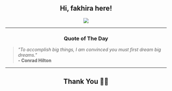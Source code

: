 <h2 align="center"> Hi, fakhira here!</h2>

<p align="center">
<a href="https://github.com/fakhiralkda" alt="github streak"><img src="https://dvst-streak.herokuapp.com/?user=fakhiralkda&theme=tokyonight&fire=DD472C"></a>
</p>

<hr>
<h3 align="center">Quote of The Day</h3>
<p align="center">
<blockquote>
<i>"To accomplish big things, I am convinced you must first dream big dreams."</i>
<br>
<b>- Conrad Hilton</b>
</blockquote>
</p>


<hr>
<h2 align="center">Thank You 🙏🏼</h2>
